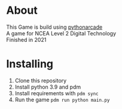 # About

This Game is build using [pythonarcade](https://github.com/pythonarcade/arcade)  
A game for NCEA Level 2 Digital Technology  
Finished in 2021

# Installing

1. Clone this repository
2. Install python 3.9 and pdm
3. Install requirements with `pdm sync`
4. Run the game `pdm run python main.py`
